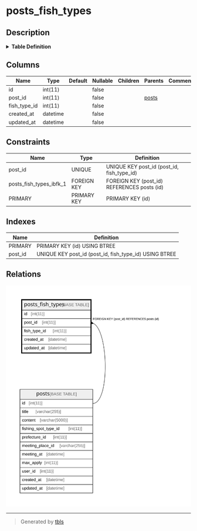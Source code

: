 # posts_fish_types

## Description

<details>
<summary><strong>Table Definition</strong></summary>

```sql
CREATE TABLE `posts_fish_types` (
  `id` int(11) NOT NULL AUTO_INCREMENT,
  `post_id` int(11) NOT NULL,
  `fish_type_id` int(11) NOT NULL,
  `created_at` datetime NOT NULL,
  `updated_at` datetime NOT NULL,
  PRIMARY KEY (`id`),
  UNIQUE KEY `post_id` (`post_id`,`fish_type_id`),
  CONSTRAINT `posts_fish_types_ibfk_1` FOREIGN KEY (`post_id`) REFERENCES `posts` (`id`) ON DELETE CASCADE
) ENGINE=InnoDB AUTO_INCREMENT=49 DEFAULT CHARSET=utf8mb4 COLLATE=utf8mb4_ja_0900_as_cs
```

</details>

## Columns

| Name | Type | Default | Nullable | Children | Parents | Comment |
| ---- | ---- | ------- | -------- | -------- | ------- | ------- |
| id | int(11) |  | false |  |  |  |
| post_id | int(11) |  | false |  | [posts](posts.md) |  |
| fish_type_id | int(11) |  | false |  |  |  |
| created_at | datetime |  | false |  |  |  |
| updated_at | datetime |  | false |  |  |  |

## Constraints

| Name | Type | Definition |
| ---- | ---- | ---------- |
| post_id | UNIQUE | UNIQUE KEY post_id (post_id, fish_type_id) |
| posts_fish_types_ibfk_1 | FOREIGN KEY | FOREIGN KEY (post_id) REFERENCES posts (id) |
| PRIMARY | PRIMARY KEY | PRIMARY KEY (id) |

## Indexes

| Name | Definition |
| ---- | ---------- |
| PRIMARY | PRIMARY KEY (id) USING BTREE |
| post_id | UNIQUE KEY post_id (post_id, fish_type_id) USING BTREE |

## Relations

![er](posts_fish_types.svg)

---

> Generated by [tbls](https://github.com/k1LoW/tbls)

